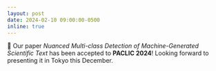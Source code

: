 ```yaml
---
layout: post
date: 2024-02-10 09:00:00-0500
inline: true
---
```


📄 Our paper *Nuanced Multi-class Detection of Machine-Generated Scientific Text* has been accepted to **PACLIC 2024**! Looking forward to presenting it in Tokyo this December.